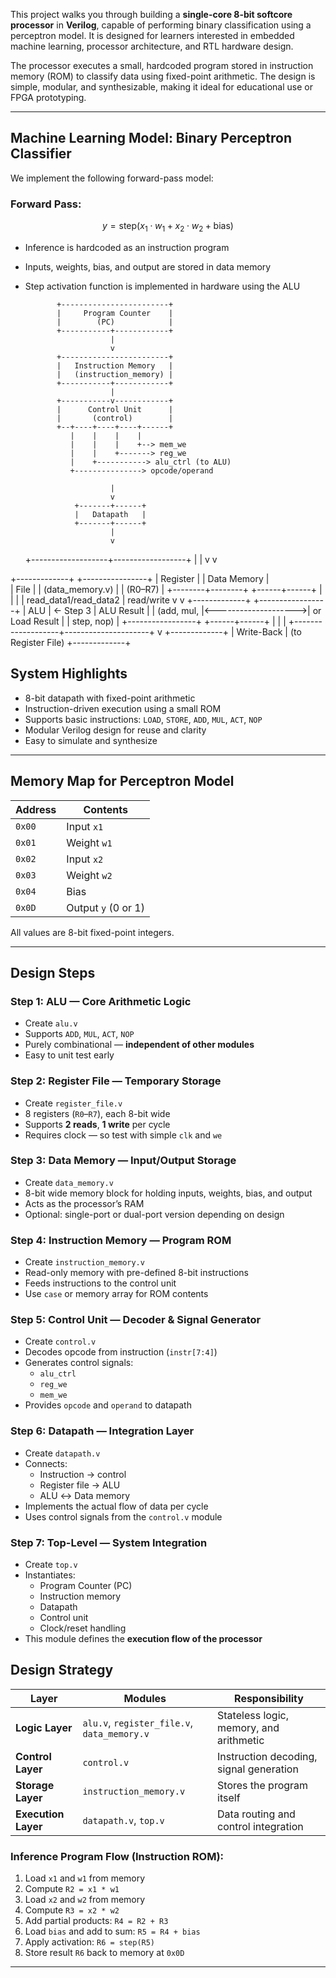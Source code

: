This project walks you through building a **single-core 8-bit softcore processor** in **Verilog**, capable of performing binary classification using a perceptron model. It is designed for learners interested in embedded machine learning, processor architecture, and RTL hardware design.

The processor executes a small, hardcoded program stored in instruction memory (ROM) to classify data using fixed-point arithmetic. The design is simple, modular, and synthesizable, making it ideal for educational use or FPGA prototyping.

---

## Machine Learning Model: Binary Perceptron Classifier

We implement the following forward-pass model:

### Forward Pass:
```math
y = \text{step}(x_1 \cdot w_1 + x_2 \cdot w_2 + \text{bias})
```
- Inference is hardcoded as an instruction program
- Inputs, weights, bias, and output are stored in data memory
- Step activation function is implemented in hardware using the ALU

             +------------------------+
             |     Program Counter    |
             |        (PC)            |
             +-----------+------------+
                         |
                         v
             +------------------------+
             |   Instruction Memory   |  
             |   (instruction_memory) |
             +-----------+------------+
                         |
             +-----------v------------+
             |      Control Unit      |  
             |       (control)        |
             +--+----+----+----+------+
                |    |    |    |
                |    |    |    +--> mem_we
                |    |    +-------> reg_we
                |    +-----------> alu_ctrl (to ALU)
                +---------------> opcode/operand

                         |
                         v
                 +-------+------+
                 |   Datapath   |   
                 +-------+------+
                         |
                         v
                         
     +-------------------+------------------+
     |                                      |
     v                                      v

+-------------+                     +----------------+
| Register    |                    |   Data Memory   |  
| File        |            | (data_memory.v) |
| (R0–R7)     |                    +--------+--------+
+------+------+                             |
       |                                     |
       | read_data1/read_data2              | read/write
       v                                     v
+-------------+                      +-----------------+
|     ALU     |  ← Step 3            |  ALU Result     |
| (add, mul,  |<-------------------->| or Load Result  |
|  step, nop) |                      +-----------------+
+------+------+                                 |
       |                                         |
       +-------------------+---------------------+
                           v
                    +-------------+
                    | Write-Back  | (to Register File)
                    +-------------+

## System Highlights

- 8-bit datapath with fixed-point arithmetic
- Instruction-driven execution using a small ROM
- Supports basic instructions: `LOAD`, `STORE`, `ADD`, `MUL`, `ACT`, `NOP`
- Modular Verilog design for reuse and clarity
- Easy to simulate and synthesize

---

## Memory Map for Perceptron Model

| Address        | Contents            |
|----------------|---------------------|
| `0x00`         | Input `x1`          |
| `0x01`         | Weight `w1`         |
| `0x02`         | Input `x2`          |
| `0x03`         | Weight `w2`         |
| `0x04`         | Bias                |
| `0x0D`         | Output `y` (0 or 1) |

All values are 8-bit fixed-point integers.

---

## Design Steps

###  Step 1: **ALU — Core Arithmetic Logic**
- Create `alu.v`
- Supports `ADD`, `MUL`, `ACT`, `NOP`
- Purely combinational — **independent of other modules**
- Easy to unit test early

###  Step 2: **Register File — Temporary Storage**
- Create `register_file.v`
- 8 registers (`R0`–`R7`), each 8-bit wide
- Supports **2 reads**, **1 write** per cycle
- Requires clock — so test with simple `clk` and `we`

###  Step 3: **Data Memory — Input/Output Storage**
- Create `data_memory.v`
- 8-bit wide memory block for holding inputs, weights, bias, and output
- Acts as the processor’s RAM
- Optional: single-port or dual-port version depending on design

### Step 4: **Instruction Memory — Program ROM**
- Create `instruction_memory.v`
- Read-only memory with pre-defined 8-bit instructions
- Feeds instructions to the control unit
- Use `case` or memory array for ROM contents

### Step 5: **Control Unit — Decoder & Signal Generator**
- Create `control.v`
- Decodes opcode from instruction (`instr[7:4]`)
- Generates control signals:
  - `alu_ctrl`
  - `reg_we`
  - `mem_we`
- Provides `opcode` and `operand` to datapath

### Step 6: **Datapath — Integration Layer**
- Create `datapath.v`
- Connects:
  - Instruction → control
  - Register file → ALU
  - ALU ↔ Data memory
- Implements the actual flow of data per cycle
- Uses control signals from the `control.v` module

### Step 7: **Top-Level — System Integration**
- Create `top.v`
- Instantiates:
  - Program Counter (PC)
  - Instruction memory
  - Datapath
  - Control unit
  - Clock/reset handling
- This module defines the **execution flow of the processor**


## Design Strategy

| Layer         | Modules                          | Responsibility                          |
|--------------|----------------------------------|------------------------------------------|
| **Logic Layer** | `alu.v`, `register_file.v`, `data_memory.v` | Stateless logic, memory, and arithmetic |
| **Control Layer** | `control.v`                   | Instruction decoding, signal generation |
| **Storage Layer** | `instruction_memory.v`        | Stores the program itself                |
| **Execution Layer** | `datapath.v`, `top.v`          | Data routing and control integration     |


### Inference Program Flow (Instruction ROM):

1. Load `x1` and `w1` from memory
2. Compute `R2 = x1 * w1`
3. Load `x2` and `w2` from memory
4. Compute `R3 = x2 * w2`
5. Add partial products: `R4 = R2 + R3`
6. Load `bias` and add to sum: `R5 = R4 + bias`
7. Apply activation: `R6 = step(R5)`
8. Store result `R6` back to memory at `0x0D`

---